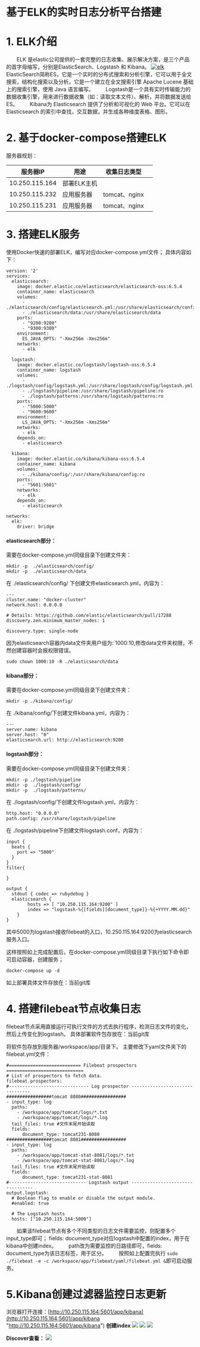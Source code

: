 基于ELK的实时日志分析平台搭建
====



# 1. ELK介绍
　　ELK 是elastic公司提供的一套完整的日志收集、展示解决方案，是三个产品的首字母缩写，分别是ElasticSearch、Logstash 和 Kibana。
[![elk](https://itel-oss.oss-cn-beijing.aliyuncs.com/devops/elk/elk.webp "elk")](https://itel-oss.oss-cn-beijing.aliyuncs.com/devops/elk/elk.webp "elk")
　　ElasticSearch简称ES，它是一个实时的分布式搜索和分析引擎，它可以用于全文搜索，结构化搜索以及分析。它是一个建立在全文搜索引擎 Apache Lucene 基础上的搜索引擎，使用 Java 语言编写。
　　Logstash是一个具有实时传输能力的数据收集引擎，用来进行数据收集（如：读取文本文件）、解析，并将数据发送给ES。
　　Kibana为 Elasticsearch 提供了分析和可视化的 Web 平台。它可以在 Elasticsearch 的索引中查找，交互数据，并生成各种维度表格、图形。
  

# 2. 基于docker-compose搭建ELK
服务器规划：

|服务器IP| 用途 |收集日志类型 | |
|:-----:|-----|-----|-----|
|10.250.115.164|部署ELK主机|||
|10.250.115.232|应用服务器|tomcat、nginx||
|10.250.115.231|应用服务器|tomcat、nginx||

# 3. 搭建ELK服务
使用Docker快速的部署ELK，编写对应docker-compose.yml文件；
具体内容如下：
```
version: '2'
services:
  elasticsearch:
    image: docker.elastic.co/elasticsearch/elasticsearch-oss:6.5.4
    container_name: elasticsearch
    volumes:
      - ./elasticsearch/config/elasticsearch.yml:/usr/share/elasticsearch/config/elasticsearch.yml:ro
      - ./elasticsearch/data:/usr/share/elasticsearch/data
    ports:
      - "9200:9200"
      - "9300:9300"
    environment:
      ES_JAVA_OPTS: "-Xmx256m -Xms256m"
    networks:
      - elk

  logstash:
    image: docker.elastic.co/logstash/logstash-oss:6.5.4 
    container_name: logstash
    volumes:
      - ./logstash/config/logstash.yml:/usr/share/logstash/config/logstash.yml:ro
      - ./logstash/pipeline:/usr/share/logstash/pipeline:ro
      - ./logstash/patterns:/usr/share/logstash/patterns:ro
    ports:
      - "5000:5000"
      - "9600:9600"
    environment:
      LS_JAVA_OPTS: "-Xmx256m -Xms256m"
    networks:
      - elk
    depends_on:
      - elasticsearch

  kibana:
    image: docker.elastic.co/kibana/kibana-oss:6.5.4
    container_name: kibana
    volumes:
      - ./kibana/config/:/usr/share/kibana/config:ro
    ports:
      - "5601:5601"
    networks:
      - elk
    depends_on:
      - elasticsearch

networks:
  elk:
    driver: bridge
```
#### elasticsearch部分：
需要在docker-compose.yml同级目录下创建文件夹：
```
mkdir -p  ./elasticsearch/config/
mkdir -p  ./elasticsearch/data
```
在 ./elasticsearch/config/ 下创建文件elasticsearch.yml，内容为：
```
---
cluster.name: "docker-cluster"
network.host: 0.0.0.0

# Details: https://github.com/elastic/elasticsearch/pull/17288
discovery.zen.minimum_master_nodes: 1

discovery.type: single-node
```
因为elasticsearch容器内data文件夹用户组为: 1000:10,修改data文件夹权限，不然创建容器时会报权限错误。
```
sudo chown 1000:10 -R ./elasticsearch/data
```
#### kibana部分：
需要在docker-compose.yml同级目录下创建文件夹：
```
mkdir -p ./kibana/config/
```
在 ./kibana/config/下创建文件kibana.yml，内容为：
```
---
server.name: kibana
server.host: "0"
elasticsearch.url: http://elasticsearch:9200
```
#### logstash部分：
需要在docker-compose.yml同级目录下创建文件夹：
```
mkdir -p ./logstash/pipeline
mkdir -p  ./logstash/config/
mkdir -p  ./logstash/patterns/
```
在 ./logstash/config/下创建文件logstash.yml，内容为：
```
http.host: "0.0.0.0"
path.config: /usr/share/logstash/pipeline
```
在 ./logstash/pipeline下创建文件logstash.conf，内容为：
```
input {
  beats {
    port => "5000"
  }
}
filter{

}

output {
  stdout { codec => rubydebug }
  elasticsearch {
        hosts => [ "10.250.115.164:9200" ]
        index => "logstash-%{[fields][document_type]}-%{+YYYY.MM.dd}"
    }
}
```
其中5000为logstash接收filebeat的入口，10.250.115.164:9200为elasticsearch服务入口。

这样按照如上完成配置后，在docker-compose.yml同级目录下执行如下命令即可启动容器，创建服务；
```
docker-compose up -d
```
如上部署具体文件存放在：当前git库


# 4. 搭建filebeat节点收集日志
filebeat节点采用直接运行可执行文件的方式去执行程序，检测日志文件的变化，然后上传变化到logstash。
具体部署软件包存放在：当前git库

将软件包存放到服务器/workspace/app/目录下。
主要修改下yaml文件夹下的filebeat.yml文件：
```
#=========================== Filebeat prospectors =============================
# List of prospectors to fetch data.
filebeat.prospectors:
#------------------------------ Log prospector --------------------------------
#################tomcat 8080#################
- input_type: log
  paths:
    - /workspace/app/tomcat/logs/*.txt
    - /workspace/app/tomcat/logs/*.log
  tail_files: true #文件末尾开始读取
  fields:
      document_type: tomcat231-8080
#################tomcat 8081#################
- input_type: log
  paths:
    - /workspace/app/tomcat-stat-8081/logs/*.txt
    - /workspace/app/tomcat-stat-8081/logs/*.log
  tail_files: true #文件末尾开始读取
  fields:
      document_type: tomcat231-stat-8081
#----------------------------- Logstash output ---------------------------------
output.logstash:
  # Boolean flag to enable or disable the output module.
  #enabled: true

  # The Logstash hosts
  hosts: ["10.250.115.164:5000"]
```
　　如果该filebeat节点有多个不同类型的日志文件需要监控，则配置多个input_type即可； fields: document_type对应logstash中配置的index，用于在kibana中创建index。
　　path改为需要监控的日路径即可，fields: document_type为该日志标签，用于区分。
　　按照如上配置完执行 ```sudo ./filebeat -e -c /workspace/app/filebeat/yaml/filebeat.yml &```即可启动服务。
  
# 5.Kibana创建过滤器监控日志更新
浏览器打开连接：[http://10.250.115.164:5601/app/kibana](http://10.250.115.164:5601/app/kibana "http://10.250.115.164:5601/app/kibana")
**创建index**
[![](https://itel-oss.oss-cn-beijing.aliyuncs.com/devops/elk/index-patterns.png)](https://itel-oss.oss-cn-beijing.aliyuncs.com/devops/elk/index-patterns.png)
[![](https://itel-oss.oss-cn-beijing.aliyuncs.com/devops/elk/create%20index%20pattern.png)](https://itel-oss.oss-cn-beijing.aliyuncs.com/devops/elk/create%20index%20pattern.png)
[![](https://itel-oss.oss-cn-beijing.aliyuncs.com/devops/elk/create%20index%20pattern%201.png)](https://itel-oss.oss-cn-beijing.aliyuncs.com/devops/elk/create%20index%20pattern%201.png)


**Discover查看：**
[![](https://itel-oss.oss-cn-beijing.aliyuncs.com/devops/elk/Discover.png)](https://itel-oss.oss-cn-beijing.aliyuncs.com/devops/elk/Discover.png)


